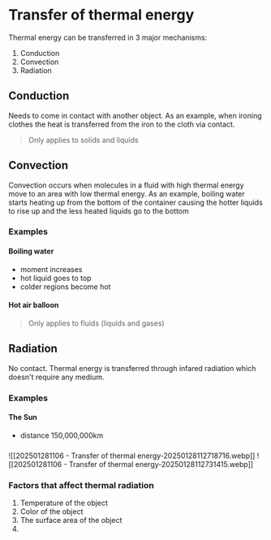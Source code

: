# Transfer of thermal energy
Thermal energy can be transferred in 3 major mechanisms:
1. Conduction
2. Convection
3. Radiation

## Conduction
Needs to come in contact with another object. As an example, when ironing clothes the heat is transferred from the iron to the cloth via contact.
> Only applies to solids and liquids
## Convection
Convection occurs when molecules in a fluid with high thermal energy move to an area with low thermal energy. As an example, boiling water starts heating up from the bottom of the container causing the hotter liquids to rise up and the less heated liquids go to the bottom
### Examples
#### Boiling water
- moment increases
- hot liquid goes to top
- colder regions become hot
#### Hot air balloon
> Only applies to fluids (liquids and gases)
## Radiation
No contact. Thermal energy is transferred through infared radiation which doesn't require any medium.
### Examples
#### The Sun
- distance 150,000,000km

###
![[202501281106 - Transfer of thermal energy-20250128112718716.webp]]
![[202501281106 - Transfer of thermal energy-20250128112731415.webp]]

### Factors that affect thermal radiation
1. Temperature of the object
2. Color of the object
3. The surface area of the object
4. 